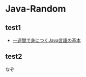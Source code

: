 # Java-Random

## test1

- [一週間で身につくJava言語の基本](http://java.sevendays-study.com/index.html)

## test2

なぞ
